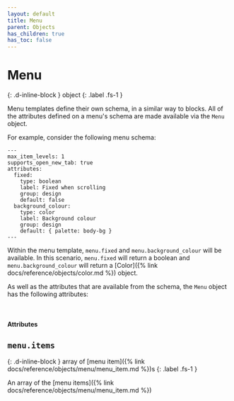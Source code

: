 ```yaml
---
layout: default
title: Menu
parent: Objects
has_children: true
has_toc: false
---
```


# Menu
{: .d-inline-block }
object
{: .label .fs-1 }

Menu templates define their own schema, in a similar way to blocks. All of the attributes defined on a menu's schema are made available via the `Menu` object.

For example, consider the following menu schema:

```
---
max_item_levels: 1
supports_open_new_tab: true
attributes:
  fixed:
    type: boolean
    label: Fixed when scrolling
    group: design
    default: false
  background_colour:
    type: color
    label: Background colour
    group: design
    default: { palette: body-bg }
---
```

Within the menu template, `menu.fixed` and `menu.background_colour` will be available. In this scenario, `menu.fixed` will return a boolean and `menu.background_colour` will return a [Color]({% link docs/reference/objects/color.md %}) object.

As well as the attributes that are available from the schema, the `Menu` object has the following attributes:

<br>

#### Attributes

## `menu.items`
{: .d-inline-block }
array of [menu item]({% link docs/reference/objects/menu/menu_item.md %})s
{: .label .fs-1 }

An array of the [menu items]({% link docs/reference/objects/menu/menu_item.md %})
